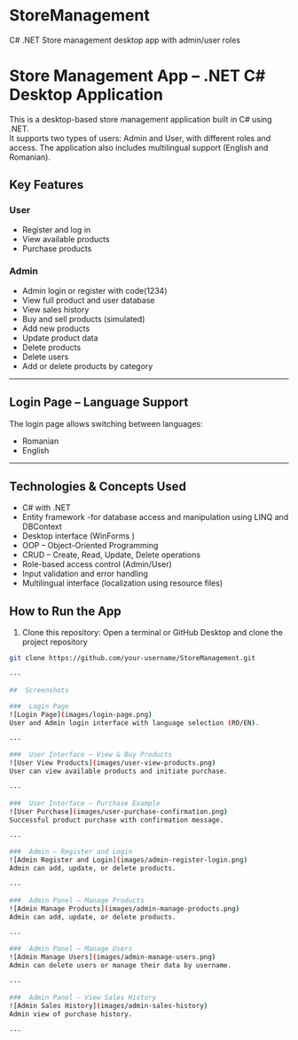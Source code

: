 # StoreManagement
C# .NET Store management desktop app with admin/user roles

# Store Management App – .NET C# Desktop Application

This is a desktop-based store management application built in C# using .NET.  
It supports two types of users: Admin and User, with different roles and access. The application also includes multilingual support (English and Romanian).



## Key Features

### User
-  Register and log in
-  View available products
-  Purchase products

###  Admin
-  Admin login or register with code(1234)
-  View full product and user database
-  View sales history
-  Buy and sell products (simulated)
-  Add new products
-  Update product data
-  Delete products
-  Delete users
-  Add or delete products by category

---

##  Login Page – Language Support

The login page allows switching between languages:
-  Romanian
-  English

---

##  Technologies & Concepts Used

- C# with .NET 
- Entity framework -for database access and manipulation using LINQ and DBContext
- Desktop interface (WinForms )
- OOP – Object-Oriented Programming
- CRUD – Create, Read, Update, Delete operations
- Role-based access control (Admin/User)
- Input validation and error handling
- Multilingual interface (localization using resource files)


##  How to Run the App

1. Clone this repository:
    Open a terminal or GitHub Desktop and clone the project repository
```bash
git clone https://github.com/your-username/StoreManagement.git

---

##  Screenshots

###  Login Page
![Login Page](images/login-page.png)  
User and Admin login interface with language selection (RO/EN).

---

###  User Interface – View & Buy Products
![User View Products](images/user-view-products.png)  
User can view available products and initiate purchase.

---

###  User Interface – Purchase Example
![User Purchase](images/user-purchase-confirmation.png)  
Successful product purchase with confirmation message.

---

###  Admin – Register and Login
![Admin Register and Login](images/admin-register-login.png)  
Admin can add, update, or delete products.

---

###  Admin Panel – Manage Products
![Admin Manage Products](images/admin-manage-products.png)  
Admin can add, update, or delete products.

---

###  Admin Panel – Manage Users
![Admin Manage Users](images/admin-manage-users.png)  
Admin can delete users or manage their data by username.

---

###  Admin Panel – View Sales History
![Admin Sales History](images/admin-sales-history)  
Admin view of purchase history.

---
